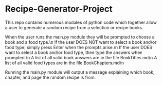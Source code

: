 # Recipe-Generator-Project

This repo contains numerous modules of python code which together allow a user to generate a random recipe from a selection or recipe books.

When the user runs the main.py module they will be prompted to choose a book and a food type.\n
If the user DOES NOT want to select a book and/or food type, simply press Enter when the prompts arise.\n
If the user DOES want to select a book and/or food type, then type the answers when prompted.\n
A list of all valid book answers are in the file BookTitles.md\n
A list of all valid food types are in the file BookChapters.md\n


Running the main.py module will output a message explaining which book, chapter, and page the random recipe is from.
